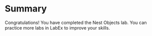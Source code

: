 # Summary

Congratulations! You have completed the Nest Objects lab. You can practice more labs in LabEx to improve your skills.
